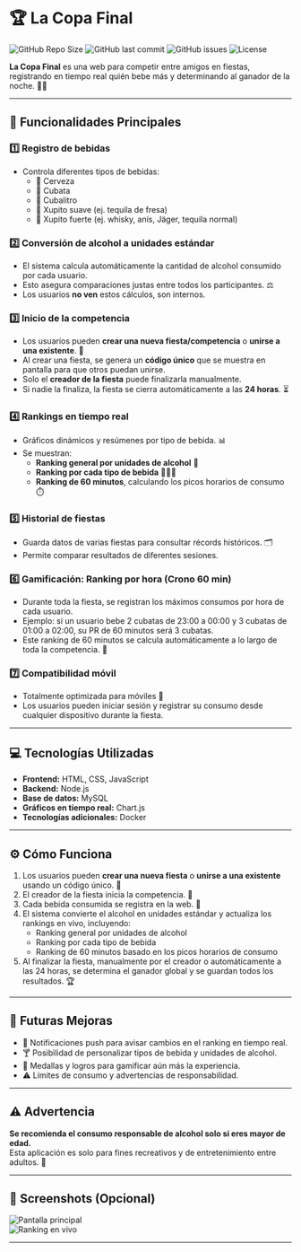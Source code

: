# 🏆 La Copa Final

![GitHub Repo Size](https://img.shields.io/github/repo-size/tu-usuario/la-copa-final) 
![GitHub last commit](https://img.shields.io/github/last-commit/tu-usuario/la-copa-final) 
![GitHub issues](https://img.shields.io/github/issues/tu-usuario/la-copa-final) 
![License](https://img.shields.io/github/license/tu-usuario/la-copa-final) 

**La Copa Final** es una web para competir entre amigos en fiestas, registrando en tiempo real quién bebe más y determinando al ganador de la noche. 🍻🥃

---

## 📌 Funcionalidades Principales

### 1️⃣ Registro de bebidas
- Controla diferentes tipos de bebidas:
  - 🍺 Cerveza  
  - 🥃 Cubata  
  - 🍹 Cubalitro  
  - 🍓 Xupito suave (ej. tequila de fresa)  
  - 🥃 Xupito fuerte (ej. whisky, anís, Jäger, tequila normal)  

### 2️⃣ Conversión de alcohol a unidades estándar
- El sistema calcula automáticamente la cantidad de alcohol consumido por cada usuario.  
- Esto asegura comparaciones justas entre todos los participantes. ⚖️  
- Los usuarios **no ven** estos cálculos, son internos.  

### 3️⃣ Inicio de la competencia
- Los usuarios pueden **crear una nueva fiesta/competencia** o **unirse a una existente**. 🎉  
- Al crear una fiesta, se genera un **código único** que se muestra en pantalla para que otros puedan unirse.  
- Solo el **creador de la fiesta** puede finalizarla manualmente.  
- Si nadie la finaliza, la fiesta se cierra automáticamente a las **24 horas**. ⏳  

### 4️⃣ Rankings en tiempo real
- Gráficos dinámicos y resúmenes por tipo de bebida. 📊  
- Se muestran:  
  - **Ranking general por unidades de alcohol** 🔄  
  - **Ranking por cada tipo de bebida** 🍺🥃🍹  
  - **Ranking de 60 minutos**, calculando los picos horarios de consumo ⏱️  

### 5️⃣ Historial de fiestas
- Guarda datos de varias fiestas para consultar récords históricos. 🗂️  
- Permite comparar resultados de diferentes sesiones.  

### 6️⃣ Gamificación: Ranking por hora (Crono 60 min)
- Durante toda la fiesta, se registran los máximos consumos por hora de cada usuario.  
- Ejemplo: si un usuario bebe 2 cubatas de 23:00 a 00:00 y 3 cubatas de 01:00 a 02:00, su PR de 60 minutos será 3 cubatas.  
- Este ranking de 60 minutos se calcula automáticamente a lo largo de toda la competencia. 🏅  

### 7️⃣ Compatibilidad móvil
- Totalmente optimizada para móviles 📱  
- Los usuarios pueden iniciar sesión y registrar su consumo desde cualquier dispositivo durante la fiesta.  

---

## 💻 Tecnologías Utilizadas

- **Frontend:** HTML, CSS, JavaScript  
- **Backend:** Node.js  
- **Base de datos:** MySQL  
- **Gráficos en tiempo real:** Chart.js  
- **Tecnologías adicionales:** Docker  

---

## ⚙️ Cómo Funciona

1. Los usuarios pueden **crear una nueva fiesta** o **unirse a una existente** usando un código único. 👥  
2. El creador de la fiesta inicia la competencia. 🎉  
3. Cada bebida consumida se registra en la web. 📝  
4. El sistema convierte el alcohol en unidades estándar y actualiza los rankings en vivo, incluyendo:  
   - Ranking general por unidades de alcohol  
   - Ranking por cada tipo de bebida  
   - Ranking de 60 minutos basado en los picos horarios de consumo  
5. Al finalizar la fiesta, manualmente por el creador o automáticamente a las 24 horas, se determina el ganador global y se guardan todos los resultados. 🏆  

---

## 🚀 Futuras Mejoras

- 🔔 Notificaciones push para avisar cambios en el ranking en tiempo real.  
- 🍸 Posibilidad de personalizar tipos de bebida y unidades de alcohol.  
- 🏅 Medallas y logros para gamificar aún más la experiencia.  
- ⚠️ Límites de consumo y advertencias de responsabilidad.  

---

## ⚠️ Advertencia

**Se recomienda el consumo responsable de alcohol solo si eres mayor de edad.**  
Esta aplicación es solo para fines recreativos y de entretenimiento entre adultos. 🥂  

---

## 📸 Screenshots (Opcional)

![Pantalla principal](ruta/a/tu/screenshot1.png)  
![Ranking en vivo](ruta/a/tu/screenshot2.png)  

---